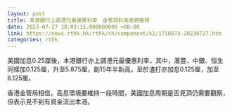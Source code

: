 ```yaml
---
layout: post
title: 本港銀行上調港元最優惠利率　金管局料高息將維持
date: 2023-07-27 18:03:15.000000000 +08:00
link: https://news.rthk.hk/rthk/ch/component/k2/1710873-20230727.htm
categories: rthk
---
```


美國加息0.25厘後，本港銀行亦上調港元最優惠利率，其中，滙豐、中銀、恒生同樣加0.125厘，升至5.875厘，創15年半新高。至於渣打亦加息0.125厘，加至6.125厘。

香港金管局相信，高息環境要維持一段時間，美國加息周期是否見頂仍需要觀察，但表示見不到有資金流出本港。
